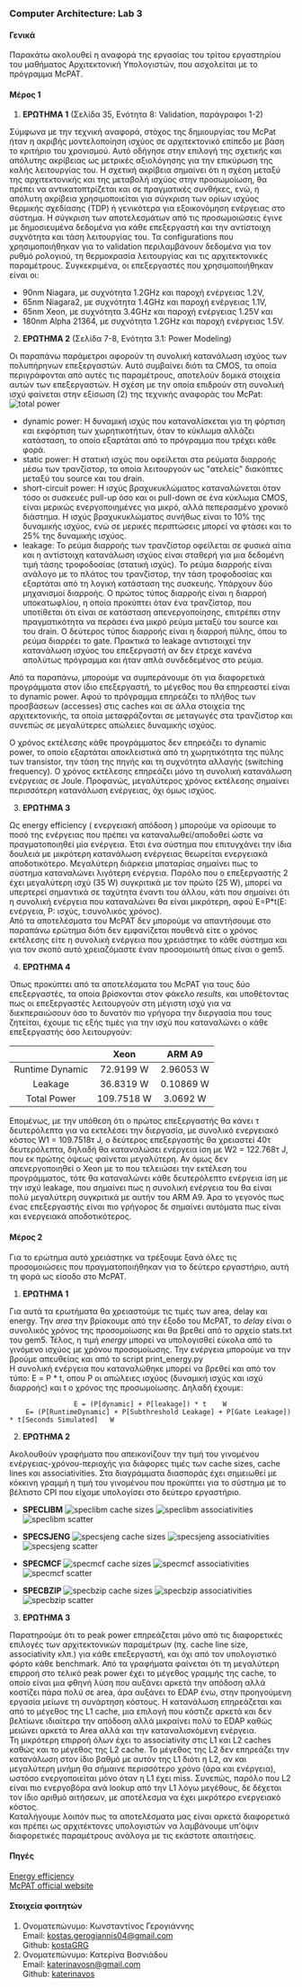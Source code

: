 ### Computer Architecture: Lab 3

#### Γενικά
Παρακάτω ακολουθεί η αναφορά της εργασίας του τρίτου εργαστηρίου του μαθήματος Αρχιτεκτονική Υπολογιστών, που ασχολείται με το πρόγραμμα McPAT.

#### Μέρος 1
1. **ΕΡΩΤΗΜΑ 1** (Σελίδα 35, Ενότητα 8: Validation, παράγραφοι 1-2)

Σύμφωνα με την τεχνική αναφορά, στόχος της δημιουργίας του McPat ήταν η ακριβής μοντελοποίηση ισχύος σε αρχιτεκτονικό επίπεδο με βάση το κριτήριο του χρονισμού. Αυτό οδήγησε στην επιλογή της σχετικής και απόλυτης ακρίβειας ως μετρικές αξιολόγησης για την επικύρωση της καλής λειτουργίας του. Η σχετική ακρίβεια σημαίνει ότι η σχέση μεταξύ της αρχιτεκτονικής και της μεταβολή ισχύος στην προσωμοίωση, θα πρέπει να αντικατοπτρίζεται και σε πραγματικές συνθήκες, ενώ, η απόλυτη ακρίβεια χρησιμοποιείται για σύγκριση των ορίων ισχύος θερμικής σχεδίασης (TDP) ή γενικότερα για εξοικονόμηση ενέργειας στο σύστημα.
Η σύγκριση των αποτελεσμάτων από τις προσωμοιώσεις έγινε με δημοσιευμένα δεδομένα για κάθε επεξεργαστή και την αντίστοιχη συχνότητα και τάση λειτουργίας του. Τα configurations που χρησιμοποιήθηκαν για το validation περιλαμβάνουν δεδομένα για τον ρυθμό ρολογιού, τη θερμοκρασία λειτουργίας και τις αρχιτεκτονικές παραμέτρους.
Συγκεκριμένα, οι επεξεργαστές που χρησιμοποιήθηκαν είναι οι:
* 90nm Niagara, με συχνότητα 1.2GHz και παροχή ενέργειας 1.2V,
* 65nm Niagara2, με συχνότητα 1.4GHz και παροχή ενέργειας 1.1V,
* 65nm Xeon, με συχνότητα 3.4GHz και παροχή ενέργειας 1.25V και
* 180nm Alpha 21364, με συχνότητα 1.2GHz και παροχή ενέργειας 1.5V.

2. **ΕΡΩΤΗΜΑ 2** (Σελίδα 7-8, Ενότητα 3.1: Power Modeling)

Οι παραπάνω παράμετροι αφορούν τη συνολική κατανάλωση ισχύος των πολυπήρηνων επεξεργαστών. Αυτό συμβαίνει διότι τα CMOS, τα οποία περιγράφονται από αυτές τις παραμέτρους, αποτελούν δομικά στοιχεία αυτών των επεξεργαστών. Η σχέση με την οποία επιδρούν στη συνολική ισχύ φαίνεται στην εξίσωση (2) της τεχνικής αναφοράς του McPat:
![total power](./images/total_power.png)

* dynamic power: Η δυναμική ισχύς που καταναλίσκεται για τη φόρτιση και εκφόρτιση των χωρητικοτήτων, όταν το κύκλωμα αλλάζει κατάσταση, το οποίο εξαρτάται από το πρόγραμμα που τρέχει κάθε φορά. 
* static power: Η στατική ισχύς που οφείλεται στα ρεύματα διαρροής μέσω των τρανζίστορ, τα οποία λειτουργούν ως "ατελείς" διακόπτες μεταξύ του source και του drain.
* short-circuit power: Η ισχύς βραχυκυκλώματος καταναλώνεται όταν τόσο οι συσκευές pull-up όσο και οι pull-down σε ένα κύκλωμα CMOS, είναι μερικώς ενεργοποιημένες για μικρό, αλλά πεπερασμένο χρονικό διάστημα. Η ισχύς βραχυκυκλώματος συνήθως είναι το 10% της δυναμικής ισχύος, ενώ σε μερικές περιπτώσεις μπορεί να φτάσει και το 25% της δυναμικής ισχύος. 
* leakage: Το ρεύμα διαρροής των τρανζίστορ οφείλεται σε φυσικά αίτια και η αντίστοιχη κατανάλωση ισχύος είναι σταθερή για μια δεδομένη τιμή τάσης τροφοδοσίας (στατική ισχύς). Το ρεύμα διαρροής είναι ανάλογο με το πλάτος του τρανζίστορ, την τάση τροφοδοσίας και εξαρτάται από τη λογική κατάσταση της συσκευής. Υπάρχουν δύο μηχανισμοί διαρροής. Ο πρώτος τύπος διαρροής είναι η διαρροή υποκατωφλίου, η οποία προκύπτει όταν ένα τρανζίστορ, που υποτίθεται ότι είναι σε κατάσταση απενεργοποίησης, επιτρέπει στην πραγματικότητα να περάσει ένα μικρό ρεύμα μεταξύ του source και του drain. Ο δεύτερος τύπος διαρροής είναι η διαρροή πύλης, όπου το ρεύμα διαρρέει το gate.  Πρακτικά το leakage αντιστοιχεί την κατανάλωση ισχύος του επεξεργαστή αν δεν έτρεχε κανένα απολύτως πρόγραμμα και ήταν απλά συνδεδεμένος στο ρεύμα. 

Από τα παραπάνω, μπορούμε να συμπεράνουμε ότι για διαφορετικά προγράμματα στον ίδιο επεξεργαστή, το μέγεθος που θα επηρεαστεί είναι το dynamic power. Αφού το πρόγραμμα επηρεάζει το πλήθος των προσβάσεων (accesses) στις caches και σε άλλα στοιχεία της αρχιτεκτονικής, τα οποία μεταφράζονται σε μεταγωγές στα τρανζίστορ και συνεπώς σε μεγαλύτερες απώλειες δυναμικής ισχύος.

Ο χρόνος εκτέλεσης κάθε προγράμματος δεν επηρεάζει το dynamic power, το οποίο εξαρτάται αποκλειστικά από τη χωρητικότητα της πύλης των transistor, την τάση της πηγής και τη συχνότητα αλλαγής (switching frequency). Ο χρόνος εκτέλεσης επηρεάζει μόνο τη συνολική κατανάλωση ενέργειας σε Joule. Προφανώς, μεγαλύτερος χρόνος εκτέλεσης σημαίνει περισσότερη κατανάλωση ενέργειας, όχι όμως ισχύος.

3. **ΕΡΩΤΗΜΑ 3** 

Ως energy efficiency ( ενεργειακή απόδοση ) μπορούμε να ορίσουμε το ποσό της ενέργειας που πρέπει να καταναλωθεί/αποδοθεί ώστε να πραγματοποιηθεί μία ενέργεια. Έτσι ένα σύστημα που επιτυγχάνει την ίδια δουλειά με μικρότερη κατανάλωση ενέργειας θεωρείται ενεργειακά αποδοτικότερο. Μεγαλύτερη διάρκεια μπαταρίας σημαίνει πως το σύστημα καταναλώνει λιγότερη ενέργεια. Παρόλο που ο επεξεργαστής 2 έχει μεγαλύτερη ισχύ (35 W) συγκριτικά με τον πρώτο (25 W), μπορεί να υπερτερεί σημαντικά σε ταχύτητα έναντι του άλλου, κάτι που σημαίνει ότι η συνολική ενέργεια που καταναλώνει θα είναι μικρότερη, αφού E=P*t(E: ενέργεια, P: ισχύς, t:συνολικός χρόνος).  
Από τα αποτελέσματα του McPAT δεν μπορούμε να απαντήσουμε στο παραπάνω ερώτημα διότι δεν εμφανίζεται πουθενά είτε ο χρόνος εκτέλεσης είτε η συνολική ενέργεια που χρειάστηκε το κάθε σύστημα και για τον σκοπό αυτό χρειαζόμαστε έναν προσομοιωτή όπως είναι ο gem5.

4. **ΕΡΩΤΗΜΑ 4**

Όπως προκύπτει από τα αποτελέσματα του McPAT για τους δύο επεξεργαστές, τα οποία βρίσκονται στον φάκελο _results_, και υποθέτοντας πως οι επεξεργαστές λειτουργούν στη μέγιστη ισχύ για να διεκπεραιώσουν όσο το δυνατόν πιο γρήγορα την διεργασία που τους ζητείται, έχουμε τις εξής τιμές για την ισχύ που καταναλώνει ο κάθε επεξεργαστής όσο λειτουργούν:

||Xeon|ARM A9|
|:--:|:--:|:--:|
|Runtime Dynamic|72.9199 W|2.96053 W|
|Leakage|36.8319 W|0.10869 W|
|Total Power|109.7518 W|3.0692 W|

Επομένως, με την υπόθεση ότι ο πρώτος επεξεργαστής θα κάνει τ δευτερόλεπτα για να εκτελέσει την διεργασία, με συνολικό ενεργειακό κόστος W1 = 109.7518τ J, ο δεύτερος επεξεργαστής θα χρειαστεί 40τ δευτερόλεπτα, δηλαδή θα καταναλώσει ενέργεια ίση με W2 = 122.768τ J, που εκ πρώτης όψεως φαίνεται μεγαλύτερη. Αν όμως δεν απενεργοποιηθεί ο Xeon με το που τελειώσει την εκτέλεση του προγράμματος, τότε θα καταναλώνει κάθε δευτερόλεπτο ενέργεια ίση με την ισχύ leakage, που σημαίνει πως η συνολική ενέργεια του θα είναι πολύ μεγαλύτερη συγκριτικά με αυτήν του ARM A9.
Άρα το γεγονός πως ένας επεξεργαστής είναι πιο γρήγορος δε σημαίνει αυτόματα πως είναι και ενεργειακά αποδοτικότερος.

#### Μέρος 2
Για το ερώτημα αυτό χρειάστηκε να τρέξουμε ξανά όλες τις προσομοιώσεις που πραγματοποιήθηκαν για το δεύτερο εργαστήριο, αυτή τη φορά ως είσοδο στο McPAT.

1. **ΕΡΩΤΗΜΑ 1**

Για αυτά τα ερωτήματα θα χρειαστούμε τις τιμές των area, delay και energy. Την _area_ την βρίσκουμε από την έξοδο του McPAT, το _delay_ είναι ο συνολικός χρόνος της προσομοίωσης και θα βρεθεί από το αρχείο stats.txt του gem5. Τέλος, η τιμή _energy_ μπορεί να υπολογισθεί εύκολα από το γινόμενο ισχύος με χρόνου προσομοίωσης. Την ενέργεια μπορούμε να την βρούμε απευθείας και από το script print_energy.py  
Η συνολική ενέργεια που καταναλώθηκε μπορεί να βρεθεί και από τον τύπο: Ε = P * t, οπου P οι απώλειες ισχύος (δυναμική ισχύς και ισχύ διαρροής) και t ο χρόνος της προσωμοίωσης. Δηλαδή έχουμε: 

					E = (P[dynamic] + P[leakage]) * t    W
		E= (P[RuntimeDynamic] + P[Subthreshold Leakage] + P[Gate Leakage]) * t[Seconds Simulated]   W

2. **ΕΡΩΤΗΜΑ 2**

Ακολουθούν γραφήματα που απεικονίζουν την τιμή του γινομένου ενέργειας-χρόνου-περιοχής για διάφορες τιμές των cache sizes, cache lines και associativities. Στα διαγράμματα διασποράς έχει σημειωθεί με κόκκινη γραμμή η τιμή του γινομένου που προκύπτει για το σύστημα με το βέλτιστο CPI που είχαμε υπολογίσει στο δεύτερο εργαστήριο.

* **SPECLIBM**
![speclibm cache sizes](./images/speclibm/cache_sizes.png)
![speclibm associativities](./images/speclibm/associativities.png)
![speclibm scatter](./images/speclibm/scatter.png)

* **SPECSJENG**
![specsjeng cache sizes](./images/specsjeng/cache_sizes.png)
![specsjeng associativities](./images/specsjeng/associativities.png)
![specsjeng scatter](./images/specsjeng/scatter.png)

* **SPECMCF**
![specmcf cache sizes](./images/specmcf/cache_sizes.png)
![specmcf associativities](./images/specmcf/associativities.png)
![specmcf scatter](./images/specmcf/scatter.png)

* **SPECBZIP**
![specbzip cache sizes](./images/specbzip/cache_sizes.png)
![specbzip associativities](./images/specbzip/associativities.png)
![specbzip scatter](./images/specbzip/scatter.png)

3. **ΕΡΩΤΗΜΑ 3**

Παρατηρούμε ότι το peak power επηρεάζεται μόνο από τις διαφορετικές επιλογές των αρχιτεκτονικών παραμέτρων (πχ. cache line size, associativity κλπ.) για κάθε επεξεργαστή, και όχι από τον υπολογιστικό φόρτο κάθε benchmark. Από τα γραφήματα φαίνεται ότι τη μεγαλύτερη επιρροή στο τελικό peak power έχει το μέγεθος γραμμής της cache, το οποίο είναι μια φθηνή λύση που αυξάνει αρκετά την απόδοση αλλά κοστίζει πάρα πολύ σε area, άρα αυξάνει το EDAP ένω, στην προηγούμενη εργασία μείωνε τη συνάρτηση κόστους. Η κατανάλωση επηρεάζεται και από το μέγεθος της L1 cache, μια επιλογή που κόστιζε αρκετά και δεν βελτίωνε ιδιαίτερα την απόδοση αλλά μικραίνει πολύ το EDAP καθώς μειώνει αρκετά το Area αλλά και την καταναλισκόμενη ενέργεια.  
Τη μικρότερη επιρροή όλων έχει το associativity στις L1 και L2 caches καθώς και το μέγεθος της L2 cache. Το μέγεθος της L2 δεν επηρεάζει την κατανάλωση στον ίδιο βαθμό με αυτόν της L1 διότι η L2, αν και μεγαλύτερη μνήμη θα σήμαινε περισσότερο χρόνο (άρα και ενέργεια), ωστόσο ενεργοποιείται μόνο όταν η L1 έχει miss. Συνεπώς, παρόλο που L2 είναι πιο ενεργοβόρα ανά lookup από την L1 λόγω μεγέθους, δε δέχεται τον ίδιο αριθμό αιτήσεων, με αποτέλεσμα να έχει μικρότερο ενεργειακό κόστος.  
Καταλήγουμε λοιπόν πως τα αποτελέσματα μας είναι αρκετά διαφορετικά και πρέπει ως αρχιτέκτονες υπολογιστών να λαμβάνουμε υπ'όψιν διαφορετικές παραμέτρους ανάλογα με τις εκάστοτε απαιτήσεις.

#### Πηγές
[Energy efficiency](https://www.ovoenergy.com/guides/energy-guides/what-is-energy-efficiency?fbclid=IwAR2r1Mbxy128LRFSveaeW6ub5_nb95zvRxHTBiiWWg_a31TdYT6JOIIhTTQ)  
[McPAT official website](http://www.hpl.hp.com/research/mcpat/)  

#### Στοιχεία φοιτητών
1. Ονοματεπώνυμο: Κωνσταντίνος Γερογιάννης  
   Email: kostas.gerogiannis04@gmail.com  
   Github: [kostaGRG](https://github.com/kostaGRG/)  
2. Ονοματεπώνυμο: Κατερίνα Βοσνιάδου  
   Email: katerinavosn@gmail.com  
   Github: [katerinavos](https://github.com/katerinavos)


